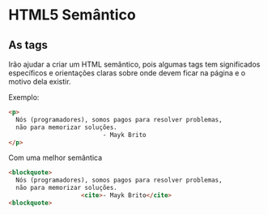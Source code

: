 # HTML5 Semântico

## As tags

Irão ajudar a criar um HTML semântico, pois algumas tags tem significados específicos e orientações claras sobre onde devem ficar na página e o motivo dela existir.

Exemplo:

```html
<p>
  Nós (programadores), somos pagos para resolver problemas,
  não para memorizar soluções.
                          - Mayk Brito
</p>
```

Com uma melhor semântica

```html
<blockquote>
  Nós (programadores), somos pagos para resolver problemas,
  não para memorizar soluções.
                    <cite>- Mayk Brito</cite>
<blockquote>
```
